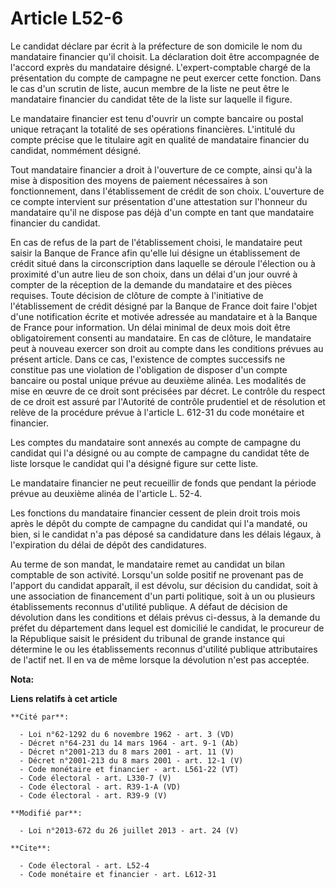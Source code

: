 # Article L52-6

Le candidat déclare par écrit à la préfecture de son domicile le nom du mandataire financier qu'il choisit. La déclaration
doit être accompagnée de l'accord exprès du mandataire désigné. L'expert-comptable chargé de la présentation du compte de
campagne ne peut exercer cette fonction. Dans le cas d'un scrutin de liste, aucun membre de la liste ne peut être le
mandataire financier du candidat tête de la liste sur laquelle il figure. 

Le mandataire financier est tenu d'ouvrir un compte bancaire ou postal unique retraçant la totalité de ses opérations
financières. L'intitulé du compte précise que le titulaire agit en qualité de mandataire financier du candidat, nommément
désigné. 

Tout mandataire financier a droit à l'ouverture de ce compte, ainsi qu'à la mise à disposition des moyens de paiement
nécessaires à son fonctionnement, dans l'établissement de crédit de son choix. L'ouverture de ce compte intervient sur
présentation d'une attestation sur l'honneur du mandataire qu'il ne dispose pas déjà d'un compte en tant que mandataire
financier du candidat. 

En cas de refus de la part de l'établissement choisi, le mandataire peut saisir la Banque de France afin qu'elle lui désigne
un établissement de crédit situé dans la circonscription dans laquelle se déroule l'élection ou à proximité d'un autre lieu
de son choix, dans un délai d'un jour ouvré à compter de la réception de la demande du mandataire et des pièces requises.
Toute décision de clôture de compte à l'initiative de l'établissement de crédit désigné par la Banque de France doit faire
l'objet d'une notification écrite et motivée adressée au mandataire et à la Banque de France pour information. Un délai
minimal de deux mois doit être obligatoirement consenti au mandataire. En cas de clôture, le mandataire peut à nouveau
exercer son droit au compte dans les conditions prévues au présent article. Dans ce cas, l'existence de comptes successifs ne
constitue pas une violation de l'obligation de disposer d'un compte bancaire ou postal unique prévue au deuxième alinéa. Les
modalités de mise en œuvre de ce droit sont précisées par décret. Le contrôle du respect de ce droit est assuré par
l'Autorité de contrôle prudentiel et de résolution et relève de la procédure prévue à l'article L. 612-31 du code monétaire
et financier. 

Les comptes du mandataire sont annexés au compte de campagne du candidat qui l'a désigné ou au compte de campagne du candidat
tête de liste lorsque le candidat qui l'a désigné figure sur cette liste. 

Le mandataire financier ne peut recueillir de fonds que pendant la période prévue au deuxième alinéa de l'article L. 52-4. 

Les fonctions du mandataire financier cessent de plein droit trois mois après le dépôt du compte de campagne du candidat qui
l'a mandaté, ou bien, si le candidat n'a pas déposé sa candidature dans les délais légaux, à l'expiration du délai de dépôt
des candidatures. 

Au terme de son mandat, le mandataire remet au candidat un bilan comptable de son activité. Lorsqu'un solde positif ne
provenant pas de l'apport du candidat apparaît, il est dévolu, sur décision du candidat, soit à une association de
financement d'un parti politique, soit à un ou plusieurs établissements reconnus d'utilité publique. A défaut de décision de
dévolution dans les conditions et délais prévus ci-dessus, à la demande du préfet du département dans lequel est domicilié le
candidat, le procureur de la République saisit le président du tribunal de grande instance qui détermine le ou les
établissements reconnus d'utilité publique attributaires de l'actif net. Il en va de même lorsque la dévolution n'est pas
acceptée.

**Nota:**



**Liens relatifs à cet article**

	**Cité par**:

	  - Loi n°62-1292 du 6 novembre 1962 - art. 3 (VD)
	  - Décret n°64-231 du 14 mars 1964 - art. 9-1 (Ab)
	  - Décret n°2001-213 du 8 mars 2001 - art. 11 (V)
	  - Décret n°2001-213 du 8 mars 2001 - art. 12-1 (V)
	  - Code monétaire et financier - art. L561-22 (VT)
	  - Code électoral - art. L330-7 (V)
	  - Code électoral - art. R39-1-A (VD)
	  - Code électoral - art. R39-9 (V)

	**Modifié par**:

	  - Loi n°2013-672 du 26 juillet 2013 - art. 24 (V)

	**Cite**:

	  - Code électoral - art. L52-4
	  - Code monétaire et financier - art. L612-31
